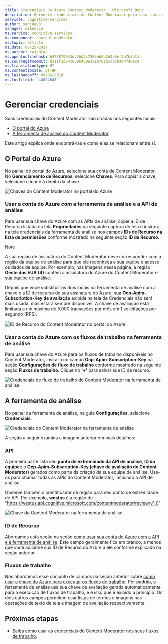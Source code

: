 ```yaml
---
title: Credenciais no Azure Content Moderator | Microsoft Docs
description: Gerencie credenciais do Content Moderator para usar com as APIs.
services: cognitive-services
author: sanjeev3
manager: mikemcca
ms.service: cognitive-services
ms.component: content-moderator
ms.topic: article
ms.date: 06/25/2017
ms.author: sajagtap
ms.openlocfilehash: 6477879953dc2bb2c7503eb0b2d4b5effa7b6a11
ms.sourcegitcommit: d211f1d24c669b459a3910761b5cacb4b4f46ac9
ms.translationtype: HT
ms.contentlocale: pt-BR
ms.lasthandoff: 09/06/2018
ms.locfileid: "44024648"
---
```

# <a name="manage-credentials"></a>Gerenciar credenciais

Suas credenciais do Content Moderator são criadas nos seguintes locais:

- [O portal do Azure](https://ms.portal.azure.com/#create/Microsoft.CognitiveServicesContentModerator)
- [A ferramenta de análise do Content Moderator](http://contentmoderator.cognitive.microsoft.com/)

Este artigo explica onde encontrá-las e como elas se relacionam entre si.

## <a name="the-azure-portal"></a>O Portal do Azure

No painel do portal do Azure, selecione sua conta de Content Moderator. No **Gerenciamento de Recursos**, selecione **Chaves**. Para copiar a chave, selecione o ícone à direita da chave.

![Chaves do Content Moderator no portal do Azure](images/credentials-azure-portal-keys.PNG)

### <a name="use-the-azure-account-with-the-review-tool-and-review-api"></a>Usar a conta do Azure com a ferramenta de análise e a API de análise
Para usar sua chave do Azure com as APIs de análise, copie a ID de Recurso listada na tela **Propriedades** na seguinte captura de tela e insira-a na tela credenciais da ferramenta de análise nos campos **IDs de Recurso na lista de permissões** conforme mostrado na seguinte seção **ID de Recurso**. 

> [!NOTE]
> A sua região de assinatura do Content Moderator deve corresponder com a região da equipe de análise para que ele reconheça a sua equipe e acesse os dados de equipe. Por exemplo, nas imagens nessa página, a região **Oeste dos EUA** **(4)** contém a assinatura do Azure do Content Moderator e sua equipe de análise.
>
> Depois que você substituir os dois locais na ferramenta de análise com a chave e a ID de recurso de sua assinatura do Azure, sua **Ocp-Apim-Subscription-Key de avaliação** exibida na tela de Credenciais não será mais usada, mas estará sempre disponível.
> A chave de avaliação está limitada a um máximo de 5.000 transações por mês em 1 solicitações por segundo (RPS).

![ID de Recurso do Content Moderator no portal do Azure](images/credentials-azure-portal-resourceid.PNG)

### <a name="use-the-azure-account-with-the-workflows-in-the-review-tool"></a>Usar a conta do Azure com os fluxos de trabalho na ferramenta de análise

Para usar sua chave do Azure para os fluxos de trabalho disponíveis no Content Moderator, insira-a no campo **Ocp-Apim-Subscription-Key** na seção **Configurações de fluxo de trabalho** conforme mostrado na seguinte seção **Fluxos de trabalho**. Clique no **'+'** para salvar sua ID de recurso.

![Credenciais de fluxo de trabalho do Content Moderator na ferramenta de análise](images/credentials-workflow.PNG)

## <a name="the-review-tool"></a>A ferramenta de análise

No painel da ferramenta de análise, na guia **Configurações**, selecione **Credenciais**.

![Credenciais do Content Moderator na ferramenta de análise](images/credentials-trial-resource-workflow.PNG)

A seção a seguir examina a imagem anterior em mais detalhes:

### <a name="api"></a>API

A primeira parte lista seu **ponto de extremidade da API de análise**, **ID da equipe**e o **Ocp-Apim-Subscription-Key (chave de avaliação do Content Moderator)** gerados como parte da criação da sua equipe de análise. Use-os para chamar todas as APIs do Content Moderator, incluindo a API de análise.

Observe também o identificador de região para seu ponto de extremidade de API. Por exemplo, **westus** é a região de "https://westus.api.cognitive.microsoft.com/contentmoderator/review/v1.0"

![Chave do Content Moderator na ferramenta de análise](images/credentials-trialkey.PNG)

### <a name="resource-id"></a>ID de Recurso

Abordamos esta seção na seção [como usar sua conta do Azure com a API e a ferramenta de análise](credentials.md#how-to-use-your-azure-account-with-the-review-tool). Este campo geralmente fica em branco, a menos que você adicione sua ID de Recurso do Azure a ele conforme explicado na seção anterior.

### <a name="workflows"></a>Fluxos de trabalho

Nós abordamos esse conjunto de campos na seção anterior sobre [como usar a chave do Azure para executar os fluxos de trabalho](credentials.md#use-the-azure-account-with-the-workflows-in-the-review-tool). Por padrão, a ferramenta de análise usa sua chave de avaliação gerada automaticamente para a execução de fluxos de trabalho, e é isso que é exibido a princípio. Os dois outros campos permitem usar listas de termos e imagens nas operações de texto de tela e imagem de avaliação respectivamente.

## <a name="next-steps"></a>Próximas etapas

* Saiba como usar as credenciais do Content Moderator nos seus [fluxos de trabalho](workflows.md).
